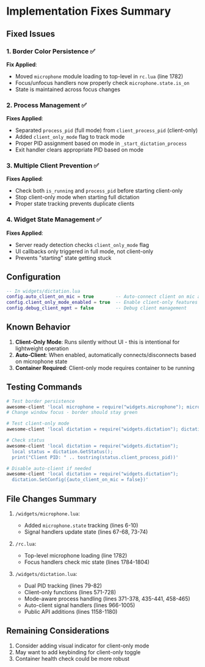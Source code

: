 # Implementation Fixes Summary

## Fixed Issues

### 1. Border Color Persistence ✅
**Fix Applied**: 
- Moved `microphone` module loading to top-level in `rc.lua` (line 1782)
- Focus/unfocus handlers now properly check `microphone.state.is_on`
- State is maintained across focus changes

### 2. Process Management ✅
**Fixes Applied**:
- Separated `process_pid` (full mode) from `client_process_pid` (client-only)
- Added `client_only_mode` flag to track mode
- Proper PID assignment based on mode in `_start_dictation_process`
- Exit handler clears appropriate PID based on mode

### 3. Multiple Client Prevention ✅
**Fixes Applied**:
- Check both `is_running` and `process_pid` before starting client-only
- Stop client-only mode when starting full dictation
- Proper state tracking prevents duplicate clients

### 4. Widget State Management ✅
**Fixes Applied**:
- Server ready detection checks `client_only_mode` flag
- UI callbacks only triggered in full mode, not client-only
- Prevents "starting" state getting stuck

## Configuration

```lua
-- In widgets/dictation.lua
config.auto_client_on_mic = true        -- Auto-connect client on mic activation
config.client_only_mode_enabled = true  -- Enable client-only features
config.debug_client_mgmt = false        -- Debug client management
```

## Known Behavior

1. **Client-Only Mode**: Runs silently without UI - this is intentional for lightweight operation
2. **Auto-Client**: When enabled, automatically connects/disconnects based on microphone state
3. **Container Required**: Client-only mode requires container to be running

## Testing Commands

```bash
# Test border persistence
awesome-client 'local microphone = require("widgets.microphone"); microphone.On()'
# Change window focus - border should stay green

# Test client-only mode
awesome-client 'local dictation = require("widgets.dictation"); dictation.StartClientOnly()'

# Check status
awesome-client 'local dictation = require("widgets.dictation"); 
  local status = dictation.GetStatus(); 
  print("Client PID: " .. tostring(status.client_process_pid))'

# Disable auto-client if needed
awesome-client 'local dictation = require("widgets.dictation"); 
  dictation.SetConfig({auto_client_on_mic = false})'
```

## File Changes Summary

1. `/widgets/microphone.lua`:
   - Added `microphone.state` tracking (lines 6-10)
   - Signal handlers update state (lines 67-68, 73-74)

2. `/rc.lua`:
   - Top-level microphone loading (line 1782)
   - Focus handlers check mic state (lines 1784-1804)

3. `/widgets/dictation.lua`:
   - Dual PID tracking (lines 79-82)
   - Client-only functions (lines 571-728)
   - Mode-aware process handling (lines 371-378, 435-441, 458-465)
   - Auto-client signal handlers (lines 966-1005)
   - Public API additions (lines 1158-1180)

## Remaining Considerations

1. Consider adding visual indicator for client-only mode
2. May want to add keybinding for client-only toggle
3. Container health check could be more robust
